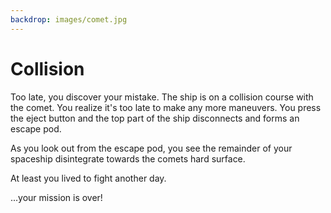 ```yaml
---
backdrop: images/comet.jpg
---
```


# Collision

Too late, you discover your mistake. The ship is on a collision course with the comet. You realize it's too late to make any more maneuvers. You press the eject button and the top part of the ship disconnects and forms an escape pod.

As you look out from the escape pod, you see the remainder of your spaceship disintegrate towards the comets hard surface.

At least you lived to fight another day.

...your mission is over!

<Page url="/rocket/en/" instructions="" action="Return to the start" condition="none" />